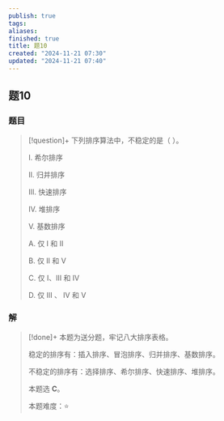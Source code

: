 ```yaml
---
publish: true
tags: 
aliases: 
finished: true
title: 题10
created: "2024-11-21 07:30"
updated: "2024-11-21 07:40"
---
```

## 题10
### 题目
> [!question]+
> 下列排序算法中，不稳定的是（ ）。
> 
> I. 希尔排序
> 
> II. 归并排序
> 
> III. 快速排序
> 
> IV. 堆排序
> 
> V. 基数排序
> 
> A. 仅 I 和 II
> 
> B. 仅 II 和 V
> 
> C. 仅 I、III 和 IV
> 
> D. 仅 III 、 IV 和 V
### 解
> [!done]+
> 本题为送分题，牢记八大排序表格。
> 
> 稳定的排序有：插入排序、冒泡排序、归并排序、基数排序。
> 
> 不稳定的排序有：选择排序、希尔排序、快速排序、堆排序。
> 
> 本题选 **C**。
> 
> 本题难度：⭐️